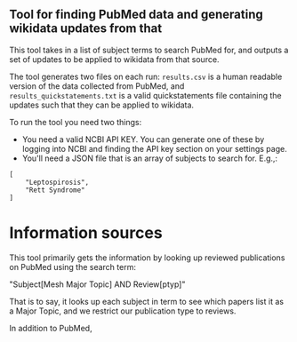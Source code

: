 Tool for finding PubMed data and generating wikidata updates from that
---------------

This tool takes in a list of subject terms to search PubMed for, and outputs a set of updates to be applied to wikidata from that source.

The tool generates two files on each run: `results.csv` is a human readable version of the data collected from PubMed, and `results_quickstatements.txt` is a valid quickstatements file containing the updates such that they can be applied to wikidata.

To run the tool you need two things:

* You need a valid NCBI API KEY. You can generate one of these by logging into NCBI and finding the API key section on your settings page.
* You'll need a JSON file that is an array of subjects to search for. E.g.,:

```
[
    "Leptospirosis",
    "Rett Syndrome"
]
```

Information sources
==================

This tool primarily gets the information by looking up reviewed publications on PubMed using the search term:

"Subject[Mesh Major Topic] AND Review[ptyp]"

That is to say, it looks up each subject in term to see which papers list it as a Major Topic, and we restrict our publication type to reviews.

In addition to PubMed,
